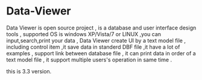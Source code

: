 # Data-Viewer



Data Viewer is open source project , is a database and user interface design tools , 
supported OS is windows XP/Vista/7 or LINUX ,you can input,search,print your data , 
Data Viewer create UI by a text model file , including control item ,it save data in 
standerd DBF file ,it have a lot of examples , support link between database file , 
it can print data in order of a text model file , it support multiple users's operation 
in same time .

this is 3.3 version.
